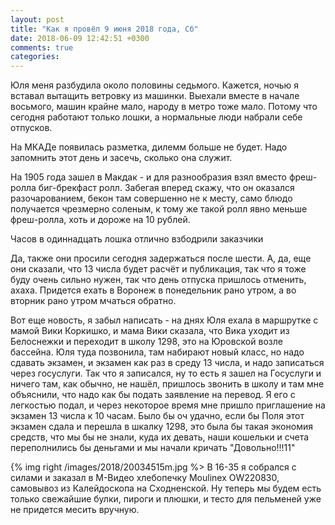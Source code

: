 ```yaml
---
layout: post
title: "Как я провёл 9 июня 2018 года, Сб"
date: 2018-06-09 12:42:51 +0300
comments: true
categories: 
---
```

Юля меня разбудила около половины седьмого. Кажется, ночью я вставал вытащить ветровку из машинки. Выехали вместе в начале восьмого, машин крайне мало, народу в метро тоже мало. Потому что сегодня работают только лошки, а нормальные люди набрали себе отпусков.

На МКАДе появилась разметка, дилемм больше не будет. Надо запомнить этот день и засечь, сколько она служит.

На 1905 года зашел в Макдак - и для разнообразия взял вместо фреш-ролла биг-брекфаст ролл. Забегая вперед скажу, что он оказался разочарованием, бекон там совершенно не к месту, само блюдо получается чрезмерно соленым, к тому же такой ролл явно меньше фреш-ролла, хоть и дороже на 10 рублей.

Часов в одиннадцать лошка отлично взбодрили заказчики

Да, также они просили сегодня задержаться после шести. А, да, еще они сказали, что 13 числа будет расчёт и публикация, так что я тоже буду очень сильно нужен, так что день отпуска пришлось отменить, ахаха. Придется ехать в Воронеж в понедельник рано утром, а во вторник рано утром мчаться обратно.

Вот еще новость, я забыл написать - на днях Юля ехала в маршрутке с мамой Вики Коркишко, и мама Вики сказала, что Вика уходит из Белоснежки и переходит в школу 1298, это на Юровской возле бассейна. Юля туда позвонила, там набирают новый класс, но надо сдавать экзамен, и экзамен как раз в среду 13 числа, и надо записаться через госуслуги. Так что я записался, ну то есть я зашел на Госуслуги и ничего там, как обычно, не нашёл, пришлось звонить в школу и там мне объяснили, что надо как бы подать заявление на перевод. Я его с легкостью подал, и через некоторое время мне пришло приглашение на экзамен 13 числа к 10 часам. Было бы оч удачно, если бы Поля этот экзамен сдала и перешла в шкалку 1298, это была бы такая экономия средств, что мы бы не знали, куда их девать, наши кошельки и счета переполнились бы деньгами и мы начали кричать "Довольно!!!11"


{% img right /images/2018/20034515m.jpg %> В 16-35 я собрался с силами и заказал в М-Видео хлебопечку Moulinex OW220830, самовывоз из Калейдоскопа на Сходненской. Ну теперь мы будем есть только свежайшие булки, пироги и плюшки, и тесто для пельменей уже не придется месить вручную.